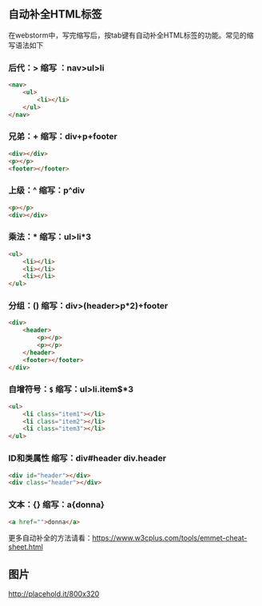 ## 自动补全HTML标签

在webstorm中，写完缩写后，按tab键有自动补全HTML标签的功能。常见的缩写语法如下

### 后代：> 缩写 ：nav>ul>li

```html
<nav>
    <ul>
        <li></li>
    </ul>
</nav>
```

### 兄弟：+ 缩写：div+p+footer

```html
<div></div>
<p></p>
<footer></footer>
```

### 上级：^ 缩写：p^div

```html
<p></p>
<div></div>
```

### 乘法：* 缩写：ul>li*3

```html
<ul>
    <li></li>
    <li></li>
    <li></li>
</ul>
```

### 分组：() 缩写：div>(header>p*2)+footer

```html
<div>
    <header>
        <p></p>
        <p></p>
    </header>
    <footer></footer>
</div>
```

### 自增符号：`$` 缩写：ul>li.item$*3

```html
<ul>
    <li class="item1"></li>
    <li class="item2"></li>
    <li class="item3"></li>
</ul>
```

### ID和类属性 缩写：div#header  div.header

```html
<div id="header"></div>
<div class="header"></div>
```

### 文本：{} 缩写：a{donna}

```html
<a href="">donna</a>
```

更多自动补全的方法请看：https://www.w3cplus.com/tools/emmet-cheat-sheet.html



## 图片

http://placehold.it/800x320

